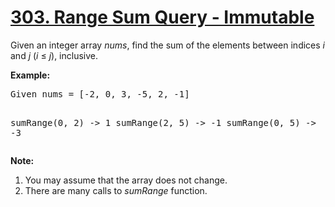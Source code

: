 <h1 class="title__20p2"><a href="https://leetcode-cn.com/problems/range-sum-query-immutable/">303. Range Sum Query - Immutable</a></h1>

<div class="notranslate"><p>Given an integer array <i>nums</i>, find the sum of the elements between indices <i>i</i> and <i>j</i> (<i>i</i> ≤ <i>j</i>), inclusive.</p>

<p><b>Example:</b><br>
</p><pre>Given nums = [-2, 0, 3, -5, 2, -1]

sumRange(0, 2) -&gt; 1
sumRange(2, 5) -&gt; -1
sumRange(0, 5) -&gt; -3
</pre>
<p></p>

<p><b>Note:</b><br>
</p><ol>
<li>You may assume that the array does not change.</li>
<li>There are many calls to <i>sumRange</i> function.</li>
</ol>
<p></p></div>